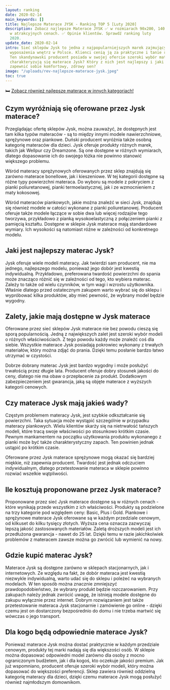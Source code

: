 ```yaml
---
layout: ranking
date: 2020-02-14
main_keywords: []
title: Najlepsze Materace JYSK - Ranking TOP 5 [Luty 2020]
description: Zobacz najlepsze Materace JYSK ✅ w rozmiarach 90x200, 140x200, 160x200
  w atrakcyjnych cenach. ✅ Opinie klientów. Sprawdź ranking luty
  2020.
update_date: 2020-02-14
intro: Sieć sklepów Jysk to jedna z najpopularniejszych marek zajmujących się elementami
  wyposażenia wnętrz w Polsce. Klienci cenią ją za praktyczne i tanie rozwiązania.
  Ten skandynawski producent posiada w swojej ofercie szeroki wybór materacy. Czym
  charakteryzują się materace Jysk? Który z nich jest najlepszy i jaki wybrać, aby
  zapewnić sobie komfortowy, zdrowy sen?
image: "/uploads/rev-najlepsze-materace-jysk.jpeg"
toc: true
---
```

🛏️ [Zobacz również najlepsze materace w innych kategoriach!](/pl/recenzje/najlepsze-materace.html)

## Czym wyróżniają się oferowane przez Jysk materace?

Przeglądając ofertę sklepów Jysk, można zauważyć, że dostępnych jest tam kilka typów materaców - są to między innymi modele nawierzchniowe, sprężynowe oraz piankowe. Duński producent wyróżnia także osobną kategorię materaców dla dzieci. Jysk oferuje produkty różnych marek, takich jak Wellpur czy Dreamzone. Są one dostępne w różnych wymiarach, dlatego dopasowanie ich do swojego łóżka nie powinno stanowić większego problemu.

Wśród materacy sprężynowych oferowanych przez sklep znajdują się zarówno materace bonellowe, jak i kieszeniowe. W tej kategorii dostępne są różne typy powierzchni materaca. Do wyboru są modele z pokryciem z pianki poliuretanowej, pianki termoelastycznej, jak i ze wzmocnieniem z maty kokosowej.

Wśród materaców piankowych, jakie można znaleźć w sieci Jysk, znajdują się również modele w całości wykonane z pianki poliuretanowej. Producent oferuje także modele łączące w sobie dwa lub więcej rodzajów tego tworzywa, przykładowo z pianką wysokoelastyczną z połączeniem pianki z pamięcią kształtu. Dostępne w sklepie Jysk materace mają standardowe wymiary. Ich wysokości są natomiast różne w zależności od konkretnego modelu.

## Jaki jest najlepszy materac Jysk?

Jysk oferuje wiele modeli materacy. Jak twierdzi sam producent, nie ma jednego, najlepszego modelu, ponieważ jego dobór jest kwestią indywidualną. Przykładowo, preferowana twardość powierzchni do spania może znacząco różnić się w zależności od tego, kto wybiera materac. Zależy to także od wielu czynników, w tym wagi i wzrostu użytkownika. Właśnie dlatego przed ostatecznym zakupem warto wybrać się do sklepu i wypróbować kilka produktów, aby mieć pewność, że wybrany model będzie wygodny.

## Zalety, jakie mają dostępne w Jysk materace

Oferowane przez sieć sklepów Jysk materace nie bez powodu cieszą się sporą popularnością. Jedną z największych zalet jest szeroki wybór modeli o różnych właściwościach. Z tego powodu każdy może znaleźć coś dla siebie. Wszystkie materace Jysk posiadają pokrowiec wykonany z trwałych materiałów, który można zdjąć do prania. Dzięki temu posłanie bardzo łatwo utrzymać w czystości.

Dobrze dobrany materac Jysk jest bardzo wygodny i może posłużyć trwałością przez długie lata. Producent oferuje dobry stosunek jakości do ceny, dlatego nie ma obaw o przepłacenie za produkt. Dodatkowym zabezpieczeniem jest gwarancja, jaką są objęte materace z wyższych kategorii cenowych.

## Czy materace Jysk mają jakieś wady?

Częstym problemem materacy Jysk, jest szybkie odkształcanie się powierzchni. Taka sytuacja może wystąpić szczególnie w przypadku materacy piankowych. Wielu klientów skarży się na nietrwałość tańszych modeli, które tracą swoje właściwości po stosunkowo krótkim czasie. Pewnym mankamentem na początku użytkowania produktu wykonanego z pianki może być także charakterystyczny zapach. Ten powinien jednak ustąpić po krótkim czasie.

Oferowane przez Jysk materace sprężynowe mogą okazać się bardziej miękkie, niż zapewnia producent. Twardość jest jednak odczuciem indywidualnym, dlatego przetestowanie materaca w sklepie powinno rozwiać wszelkie wątpliwości.

## Ile kosztują proponowane przez Jysk materace?

Proponowane przez sieć Jysk materace dostępne są w różnych cenach - które wynikają przede wszystkim z ich właściwości. Produkty są podzielone na trzy kategorie pod względem ceny: Basic, Plus i Gold. Piankowe i sprężynowe materace Jysk oferowane są w każdym przedziale cenowym, od kilkuset do kilku tysięcy złotych. Wyższa cena oznacza zazwyczaj lepszą jakość zastosowanych materiałów. Zaletą droższych modeli jest ich przedłużona gwarancja - nawet do 25 lat. Dzięki temu w razie jakichkolwiek problemów z materacem zawsze można go zwrócić lub wymienić na nowy.

## Gdzie kupić materac Jysk?

Materace Jysk są dostępne zarówno w sklepach stacjonarnych, jak i internetowych. Ze względu na fakt, że dobór materaca jest kwestią niezwykle indywidualną, warto udać się do sklepu i poleżeć na wybranych modelach. W ten sposób można znacznie zmniejszyć prawdopodobieństwo, że wybrany produkt będzie rozczarowaniem. Przy zakupach należy jednak zwrócić uwagę, że istnieją modele dostępne do zakupu wyłącznie przez internet. Dobrym rozwiązaniem jest także przetestowanie materaca Jysk stacjonarnie i zamówienie go online - dzięki czemu jest on dostarczony bezpośrednio do domu i nie trzeba martwić się wówczas o jego transport.

## Dla kogo będą odpowiednie materace Jysk?

Ponieważ materace Jysk można dostać praktycznie w każdym przedziale cenowym, produkty tej marki nadają się dla większości osób. W sklepie można dopasować odpowiedni model zarówno dla osoby z mocno ograniczonym budżetem, jak i dla kogoś, kto oczekuje jakości premium. Jak już wspomniano, producent oferuje szeroki wybór modeli, który można dopasować do większości preferencji. Sklep zawiera również oddzielną kategorię materacy dla dzieci, dzięki czemu materace Jysk mogą posłużyć również najmłodszym domownikom.
